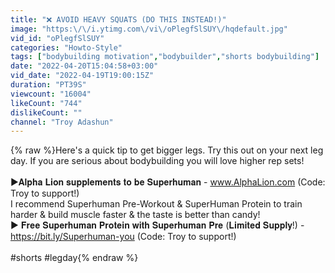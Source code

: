 ```yaml
---
title: "❌ AVOID HEAVY SQUATS (DO THIS INSTEAD!)"
image: "https:\/\/i.ytimg.com\/vi\/oPlegfSlSUY\/hqdefault.jpg"
vid_id: "oPlegfSlSUY"
categories: "Howto-Style"
tags: ["bodybuilding motivation","bodybuilder","shorts bodybuilding"]
date: "2022-04-20T15:04:58+03:00"
vid_date: "2022-04-19T19:00:15Z"
duration: "PT39S"
viewcount: "16004"
likeCount: "744"
dislikeCount: ""
channel: "Troy Adashun"
---
```

{% raw %}Here's a quick tip to get bigger legs. Try this out on your next leg day. If you are serious about bodybuilding you will love higher rep sets! <br /><br />►𝐀𝐥𝐩𝐡𝐚 𝐋𝐢𝐨𝐧 𝐬𝐮𝐩𝐩𝐥𝐞𝐦𝐞𝐧𝐭𝐬 𝐭𝐨 𝐛𝐞 𝐒𝐮𝐩𝐞𝐫𝐡𝐮𝐦𝐚𝐧 - www.AlphaLion.com (Code: Troy to support!)<br />I recommend Superhuman Pre-Workout &amp; SuperHuman Protein to train harder &amp; build muscle faster &amp; the taste is better than candy!<br />► 𝐅𝐫𝐞𝐞 𝐒𝐮𝐩𝐞𝐫𝐡𝐮𝐦𝐚𝐧 𝐏𝐫𝐨𝐭𝐞𝐢𝐧 𝐰𝐢𝐭𝐡 𝐒𝐮𝐩𝐞𝐫𝐡𝐮𝐦𝐚𝐧 𝐏𝐫𝐞 (𝐋𝐢𝐦𝐢𝐭𝐞𝐝 𝐒𝐮𝐩𝐩𝐥𝐲!) - <a rel="nofollow" target="blank" href="https://bit.ly/Superhuman-you">https://bit.ly/Superhuman-you</a> (Code: Troy to support!)<br /><br />#shorts #legday{% endraw %}
